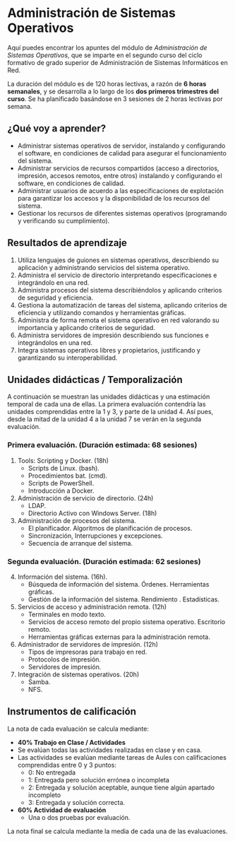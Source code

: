 # Administración de Sistemas Operativos

Aquí puedes encontrar los apuntes del módulo de *Administración de Sistemas Operativos*, que se imparte en el segundo curso del ciclo formativo de grado superior de Administración de Sistemas Informáticos en Red.

La duración del módulo es de 120 horas lectivas, a razón de **6 horas semanales**, y se desarrolla a lo largo de los **dos primeros trimestres del curso**. Se ha planificado basándose en 3 sesiones de 2 horas lectivas por semana.

## ¿Qué voy a aprender?

* Administrar sistemas operativos de servidor, instalando y configurando el software, en condiciones de calidad para asegurar el funcionamiento del sistema.
* Administrar servicios de recursos compartidos (acceso a directorios, impresión, accesos remotos, entre otros) instalando y configurando el software, en condiciones de calidad.
* Administrar usuarios de acuerdo a las especificaciones de explotación para garantizar los accesos y la disponibilidad de los recursos del sistema.
* Gestionar los recursos de diferentes sistemas operativos (programando y verificando su cumplimiento).

## Resultados de aprendizaje

1. Utiliza lenguajes de guiones en sistemas operativos, describiendo su aplicación y administrando servicios del sistema operativo.
2. Administra el servicio de directorio interpretando especificaciones e integrándolo en una red.
3. Administra procesos del sistema describiéndolos y aplicando criterios de seguridad y eficiencia.
4. Gestiona la automatización de tareas del sistema, aplicando criterios de eficiencia y utilizando comandos y herramientas gráficas.
5. Administra de forma remota el sistema operativo en red valorando su importancia y aplicando criterios de seguridad.
6. Administra servidores de impresión describiendo sus funciones e integrándolos en una red.
7. Integra sistemas operativos libres y propietarios, justificando y garantizando su interoperabilidad.

## Unidades didácticas / Temporalización

A continuación se muestran las unidades didácticas y una estimación temporal de cada una de ellas. La primera evaluación contendría las unidades comprendidas entre la 1 y 3, y parte de la unidad 4. Así pues, desde la mitad de la unidad 4 a la unidad 7 se verán en la segunda evaluación.

### Primera evaluación. (Duración estimada: 68 sesiones)

1. Tools: Scripting y Docker. (18h)
    * Scripts de Linux. (bash).
    * Procedimientos bat. (cmd).
    * Scripts de PowerShell.
    * Introducción a Docker.
2. Administración de servicio de directorio. (24h)
    * LDAP.
    * Directorio Activo con Windows Server. (18h)
3. Administración de procesos del sistema.
    * El planificador. Algoritmos de planificación de procesos.
    * Sincronización, Interrupciones y excepciones.
    * Secuencia de arranque del sistema.

### Segunda evaluación. (Duración estimada: 62 sesiones)

4. Información del sistema. (16h).
    * Búsqueda de información del sistema. Órdenes. Herramientas gráficas. 
    * Gestión de la información del sistema. Rendimiento . Estadísticas.
5. Servicios de acceso y administración remota. (12h) 
    * Terminales en modo texto. 
    * Servicios de acceso remoto del propio sistema operativo. Escritorio remoto. 
    * Herramientas gráficas externas para la administración remota.
6. Administrador de servidores de impresión. (12h) 
    * Tipos de impresoras para trabajo en red.
    * Protocolos de impresión.
    * Servidores de impresión.
7. Integración de sistemas operativos. (20h)
    * Samba.
    * NFS.

## Instrumentos de calificación

La nota de cada evaluación se calcula mediante:

* **40% Trabajo en Clase / Actividades**
* Se evalúan todas las actividades realizadas en clase y en casa.
* Las actividades se evalúan mediante tareas de Aules con calificaciones comprendidas entre 0 y 3 puntos:
    * 0: No entregada
    * 1: Entregada pero solución errónea o incompleta
    * 2: Entregada y solución aceptable, aunque tiene algún apartado incompleto
    * 3: Entregada y solución correcta.
* **60% Actividad de evaluación**
    * Una o dos pruebas por evaluación.

La nota final se calcula mediante la media de cada una de las evaluaciones.




